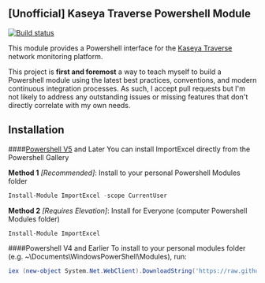 [Unofficial] Kaseya Traverse Powershell Module
-
[![Build status](https://ci.appveyor.com/api/projects/status/hyh1xb65ebiiovoi/branch/master?svg=true)](https://ci.appveyor.com/project/JustinGrote/traverse/branch/master)

This module provides a Powershell interface for the [Kaseya Traverse](http://traverse-monitoring.com) network monitoring platform.

This project is **first and foremost** a way to teach myself to build a Powershell module using the latest best practices, conventions, and modern continuous integration processes. As such, I accept pull requests but I'm not likely to address any outstanding issues or missing features that don't directly correlate with my own needs.

Installation
-
####[Powershell V5](https://www.microsoft.com/en-us/download/details.aspx?id=50395) and Later
You can install ImportExcel directly from the Powershell Gallery

**Method 1** *[Recommended]*: Install to your personal Powershell Modules folder
```powershell
Install-Module ImportExcel -scope CurrentUser
```
**Method 2** *[Requires Elevation]*: Install for Everyone (computer Powershell Modules folder)
```powershell
Install-Module ImportExcel
```
####Powershell V4 and Earlier
To install to your personal modules folder (e.g. ~\Documents\WindowsPowerShell\Modules), run:

```powershell
iex (new-object System.Net.WebClient).DownloadString('https://raw.github.com/dfinke/ImportExcel/master/Install.ps1')
```